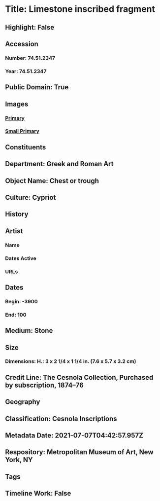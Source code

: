 # Title: Limestone inscribed fragment
## Highlight: False
## Accession
### Number: 74.51.2347
### Year: 74.51.2347
## Public Domain: True
## Images
### [Primary](https://images.metmuseum.org/CRDImages/gr/original/sf74512347.jpg)
### [Small Primary](https://images.metmuseum.org/CRDImages/gr/web-large/sf74512347.jpg)
## Constituents
## Department: Greek and Roman Art
## Object Name: Chest or trough
## Culture: Cypriot
## History
## Artist
### Name
### Dates Active
### URLs
## Dates
### Begin: -3900
### End: 100
## Medium: Stone
## Size
### Dimensions: H.: 3 x 2 1/4 x 1 1/4 in. (7.6 x 5.7 x 3.2 cm)
## Credit Line: The Cesnola Collection, Purchased by subscription, 1874–76
## Geography
## Classification: Cesnola Inscriptions
## Metadata Date: 2021-07-07T04:42:57.957Z
## Respository: Metropolitan Museum of Art, New York, NY
## Tags
## Timeline Work: False